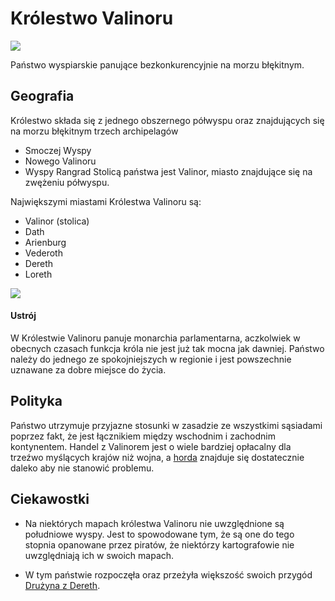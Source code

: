 # Królestwo Valinoru

![](Images/Królestwo_Valinoru_Global.png)

Państwo wyspiarskie panujące bezkonkurencyjnie na morzu błękitnym.

## Geografia

Królestwo składa się z jednego obszernego półwyspu oraz znajdujących się na morzu błękitnym trzech archipelagów

- Smoczej Wyspy
- Nowego Valinoru
- Wyspy Rangrad
  Stolicą państwa jest Valinor, miasto znajdujące się na zwężeniu półwyspu.

Największymi miastami Królestwa Valinoru są:

- Valinor (stolica)
- Dath
- Arienburg
- Vederoth
- Dereth
- Loreth

![](Images/Królestwo_Valinoru.png)

#### Ustrój

W Królestwie Valinoru panuje monarchia parlamentarna, aczkolwiek w obecnych czasach funkcja króla nie jest już tak mocna jak dawniej.
Państwo należy do jednego ze spokojniejszych w regionie i jest powszechnie uznawane za dobre miejsce do życia.

## Polityka

Państwo utrzymuje przyjazne stosunki w zasadzie ze wszystkimi sąsiadami poprzez fakt, że jest łącznikiem między wschodnim i zachodnim kontynentem. Handel z Valinorem jest o wiele bardziej opłacalny dla trzeźwo myślących krajów niż wojna, a [horda](Horda_Gûaigr.html) znajduje się dostatecznie daleko aby nie stanowić problemu.

## Ciekawostki

- Na niektórych mapach królestwa Valinoru nie uwzględnione są południowe wyspy. Jest to spowodowane tym, że są one do tego stopnia opanowane przez piratów, że niektórzy kartografowie nie uwzględniają ich w swoich mapach.

- W tym państwie rozpoczęła oraz przeżyła większość swoich przygód [Drużyna z Dereth](Drużyna_z_Dereth.html).
